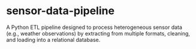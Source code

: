 # sensor-data-pipeline
A Python ETL pipeline designed to process heterogeneous sensor data (e.g., weather observations) by extracting from multiple formats, cleaning, and loading into a relational database.

